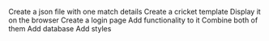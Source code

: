 Create a json file with one match details
Create a cricket template
Display it on the browser
Create a login page
Add functionality to it
Combine both of them
Add database
Add styles
